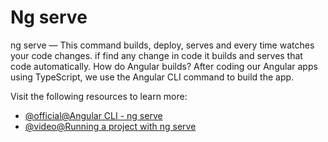 # Ng serve

ng serve — This command builds, deploy, serves and every time watches your code changes. if find any change in code it builds and serves that code automatically. How do Angular builds? After coding our Angular apps using TypeScript, we use the Angular CLI command to build the app.

Visit the following resources to learn more:

- [@official@Angular CLI - ng serve](https://angular.dev/cli/serve)
- [@video@Running a project with ng serve](https://www.youtube.com/watch?v=-w-RfHcLt5U)
